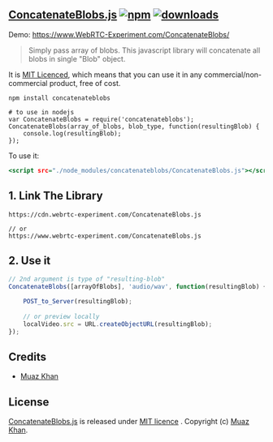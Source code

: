 ## [ConcatenateBlobs.js](https://github.com/muaz-khan/ConcatenateBlobs)  [![npm](https://img.shields.io/npm/v/concatenateblobs.svg)](https://npmjs.org/package/concatenateblobs) [![downloads](https://img.shields.io/npm/dm/concatenateblobs.svg)](https://npmjs.org/package/concatenateblobs)

Demo: https://www.WebRTC-Experiment.com/ConcatenateBlobs/

> Simply pass array of blobs.
> This javascript library will concatenate all blobs in single "Blob" object.

It is <a href="https://www.webrtc-experiment.com/licence/">MIT Licenced</a>, which means that you can use it in any commercial/non-commercial product, free of cost.

```
npm install concatenateblobs

# to use in nodejs
var ConcatenateBlobs = require('concatenateblobs');
ConcatenateBlobs(array_of_blobs, blob_type, function(resultingBlob) {
	console.log(resultingBlob);
});
```

To use it:

```htm
<script src="./node_modules/concatenateblobs/ConcatenateBlobs.js"></script>
```

## 1. Link The Library

```
https://cdn.webrtc-experiment.com/ConcatenateBlobs.js

// or
https://www.webrtc-experiment.com/ConcatenateBlobs.js
```

## 2. Use it

```javascript
// 2nd argument is type of "resulting-blob"
ConcatenateBlobs([arrayOfBlobs], 'audio/wav', function(resultingBlob) {

    POST_to_Server(resultingBlob);
    
    // or preview locally
    localVideo.src = URL.createObjectURL(resultingBlob);
});
```

## Credits

* [Muaz Khan](http://www.MuazKhan.com/)

## License

[ConcatenateBlobs.js](https://github.com/muaz-khan/ConcatenateBlobs) is released under [MIT licence](https://www.webrtc-experiment.com/licence/) . Copyright (c) [Muaz Khan](http://www.MuazKhan.com/).
